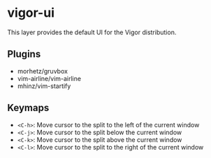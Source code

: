 # vigor-ui

This layer provides the default UI for the Vigor distribution.

## Plugins

* morhetz/gruvbox
* vim-airline/vim-airline
* mhinz/vim-startify

## Keymaps

* `<C-h>`: Move cursor to the split to the left of the current window
* `<C-j>`: Move cursor to the split below the current window
* `<C-k>`: Move cursor to the split above the current window
* `<C-l>`: Move cursor to the split to the right of the current window
